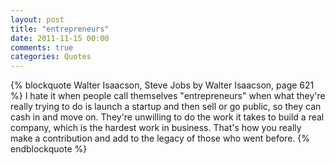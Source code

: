 ```yaml
---
layout: post
title: "entrepreneurs"
date: 2011-11-15 00:00
comments: true
categories: Quotes
---
```


{% blockquote Walter Isaacson, Steve Jobs by Walter Isaacson, page 621 %}
I hate it when people call themselves "entrepreneurs" when what they're really trying to do is launch a startup and then sell or go public, so they can cash in and move on. They're unwilling to do the work it takes to build a real company, which is the hardest work in business. That's how you really make a contribution and add to the legacy of those who went before.
{% endblockquote %}